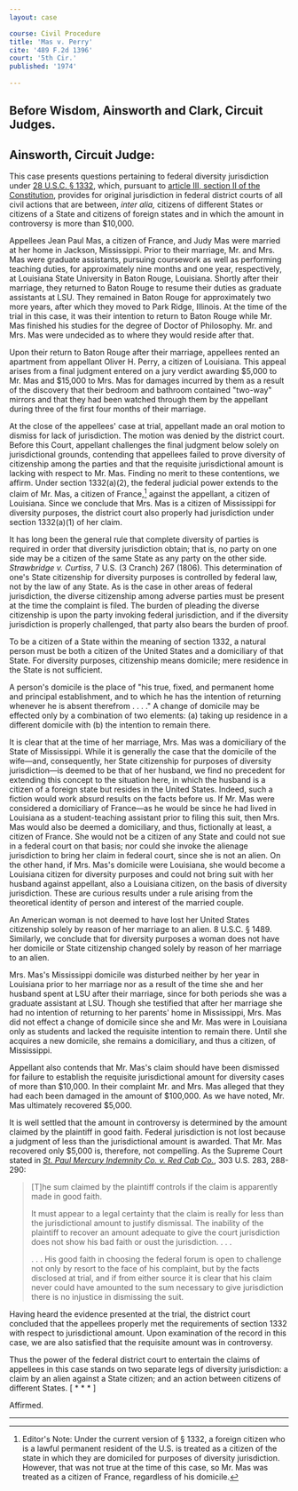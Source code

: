 ```yaml
---
layout: case

course: Civil Procedure 
title: 'Mas v. Perry'
cite: '489 F.2d 1396'
court: '5th Cir.'
published: '1974'
    
---
```


## Before Wisdom, Ainsworth and Clark, Circuit Judges.

## Ainsworth, Circuit Judge:

This case presents questions pertaining to federal diversity jurisdiction under [28 U.S.C. § 1332](https://www.law.cornell.edu/uscode/text/28/1332), which, pursuant to [article III, section II of the Constitution](https://www.law.cornell.edu/constitution/articleiii), provides for original jurisdiction in federal district courts of all civil actions that are between, _inter alia,_ citizens of different States or citizens of a State and citizens of foreign states and in which the amount in controversy is more than $10,000.

Appellees Jean Paul Mas, a citizen of France, and Judy Mas were married at her home in Jackson, Mississippi. Prior to their marriage, Mr. and Mrs. Mas were graduate assistants, pursuing coursework as well as performing teaching duties, for approximately nine months and one year, respectively, at Louisiana State University in Baton Rouge, Louisiana. Shortly after their marriage, they returned to Baton Rouge to resume their duties as graduate assistants at LSU. They remained in Baton Rouge for approximately two more years, after which they moved to Park Ridge, Illinois. At the time of the trial in this case, it was their intention to return to Baton Rouge while Mr. Mas finished his studies for the degree of Doctor of Philosophy. Mr. and Mrs. Mas were undecided as to where they would reside after that.

Upon their return to Baton Rouge after their marriage, appellees rented an apartment from appellant Oliver H. Perry, a citizen of Louisiana. This appeal arises from a final judgment entered on a jury verdict awarding $5,000 to Mr. Mas and $15,000 to Mrs. Mas for damages incurred by them as a result of the discovery that their bedroom and bathroom contained "two-way" mirrors and that they had been watched through them by the appellant during three of the first four months of their marriage.

At the close of the appellees' case at trial, appellant made an oral motion to dismiss for lack of jurisdiction. The motion was denied by the district court. Before this Court, appellant challenges the final judgment below solely on jurisdictional grounds, contending that appellees failed to prove diversity of citizenship among the parties and that the requisite jurisdictional amount is lacking with respect to Mr. Mas. Finding no merit to these contentions, we affirm. Under section 1332(a)(2), the federal judicial power extends to the claim of Mr. Mas, a citizen of France,[^1] against the appellant, a citizen of Louisiana. Since we conclude that Mrs. Mas is a citizen of Mississippi for diversity purposes, the district court also properly had jurisdiction under section 1332(a)(1) of her claim.

It has long been the general rule that complete diversity of parties is required in order that diversity jurisdiction obtain; that is, no party on one side may be a citizen of the same State as any party on the other side. _Strawbridge v. Curtiss_, 7 U.S. (3 Cranch) 267 (1806). This determination of one's State citizenship for diversity purposes is controlled by federal law, not by the law of any State. As is the case in other areas of federal jurisdiction, the diverse citizenship among adverse parties must be present at the time the complaint is filed. The burden of pleading the diverse citizenship is upon the party invoking federal jurisdiction, and if the diversity jurisdiction is properly challenged, that party also bears the burden of proof.

To be a citizen of a State within the meaning of section 1332, a natural person must be both a citizen of the United States and a domiciliary of that State. For diversity purposes, citizenship means domicile; mere residence in the State is not sufficient. 

A person's domicile is the place of "his true, fixed, and permanent home and principal establishment, and to which he has the intention of returning whenever he is absent therefrom . . . ." A change of domicile may be effected only by a combination of two elements: (a) taking up residence in a different domicile with (b) the intention to remain there. 

It is clear that at the time of her marriage, Mrs. Mas was a domiciliary of the State of Mississippi. While it is generally the case that the domicile of the wife—and, consequently, her State citizenship for purposes of diversity jurisdiction—is deemed to be that of her husband, we find no precedent for extending this concept to the situation here, in which the husband is a citizen of a foreign state but resides in the United States. Indeed, such a fiction would work absurd results on the facts before us. If Mr. Mas were considered a domiciliary of France—as he would be since he had lived in Louisiana as a student-teaching assistant prior to filing this suit, then Mrs. Mas would also be deemed a domiciliary, and thus, fictionally at least, a citizen of France. She would not be a citizen of any State and could not sue in a federal court on that basis; nor could she invoke the alienage jurisdiction to bring her claim in federal court, since she is not an alien. On the other hand, if Mrs. Mas's domicile were Louisiana, she would become a Louisiana citizen for diversity purposes and could not bring suit with her husband against appellant, also a Louisiana citizen, on the basis of diversity jurisdiction. These are curious results under a rule arising from the theoretical identity of person and interest of the married couple.

An American woman is not deemed to have lost her United States citizenship solely by reason of her marriage to an alien. 8 U.S.C. § 1489. Similarly, we conclude that for diversity purposes a woman does not have her domicile or State citizenship changed solely by reason of her marriage to an alien.

Mrs. Mas's Mississippi domicile was disturbed neither by her year in Louisiana prior to her marriage nor as a result of the time she and her husband spent at LSU after their marriage, since for both periods she was a graduate assistant at LSU. Though she testified that after her marriage she had no intention of returning to her parents' home in Mississippi, Mrs. Mas did not effect a change of domicile since she and Mr. Mas were in Louisiana only as students and lacked the requisite intention to remain there. Until she acquires a new domicile, she remains a domiciliary, and thus a citizen, of Mississippi. 

Appellant also contends that Mr. Mas's claim should have been dismissed for failure to establish the requisite jurisdictional amount for diversity cases of more than $10,000. In their complaint Mr. and Mrs. Mas alleged that they had each been damaged in the amount of $100,000. As we have noted, Mr. Mas ultimately recovered $5,000.

It is well settled that the amount in controversy is determined by the amount claimed by the plaintiff in good faith. Federal jurisdiction is not lost because a judgment of less than the jurisdictional amount is awarded. That Mr. Mas recovered only $5,000 is, therefore, not compelling. As the Supreme Court stated in [_St. Paul Mercury Indemnity Co. v. Red Cab Co._](https://scholar.google.com/scholar_case?case=3946258580102473628), 303 U.S. 283, 288-290:

> [T]he sum claimed by the plaintiff controls if the claim is apparently made in good faith.
> 
> It must appear to a legal certainty that the claim is really for less than the jurisdictional amount to justify dismissal. The inability of the plaintiff to recover an amount adequate to give the court jurisdiction does not show his bad faith or oust the jurisdiction. . . .
> 
> . . . His good faith in choosing the federal forum is open to challenge not only by resort to the face of his complaint, but by the facts disclosed at trial, and if from either source it is clear that his claim never could have amounted to the sum necessary to give jurisdiction there is no injustice in dismissing the suit.

Having heard the evidence presented at the trial, the district court concluded that the appellees properly met the requirements of section 1332 with respect to jurisdictional amount. Upon examination of the record in this case, we are also satisfied that the requisite amount was in controversy. 

Thus the power of the federal district court to entertain the claims of appellees in this case stands on two separate legs of diversity jurisdiction: a claim by an alien against a State citizen; and an action between citizens of different States. [ * * * ]

Affirmed.

--- 

[^1]: Editor's Note: Under the current version of § 1332, a foreign citizen who is a lawful permanent resident of the U.S. is treated as a citizen of the state in which they are domiciled for purposes of diversity jurisdiction. However, that was not true at the time of this case, so Mr. Mas was treated as a citizen of France, regardless of his domicile. 
